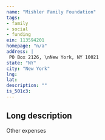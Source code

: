 ```yaml
---
name: "Mishler Family Foundation"
tags:
- family
- social
- funding
ein: 113594201
homepage: "n/a"
address: |
 PO Box 2126, \nNew York, NY 10021
state: "NY"
city: "New York"
lng: 
lat: 
description: ""
is_501c3: 
---
```


## Long description

Other expenses
